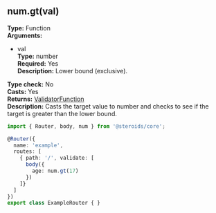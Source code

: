 ## num.gt(val)

**Type:** Function  
**Arguments:**
  - val  
    **Type:** number  
    **Required:** Yes  
    **Description:** Lower bound (exclusive).

**Type check:** No  
**Casts:** Yes  
**Returns:** [ValidatorFunction](../router-decorator/routedefinition/validationrule/validatorfunction)  
**Description:** Casts the target value to number and checks to see if the target is greater than the lower bound.

```ts
import { Router, body, num } from '@steroids/core';

@Router({
  name: 'example',
  routes: [
    { path: '/', validate: [
      body({
        age: num.gt(17)
      })
    ]}
  ]
})
export class ExampleRouter { }
```
